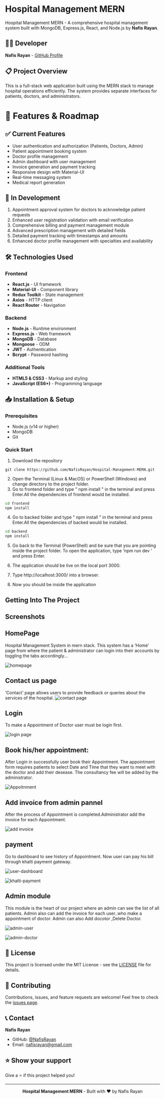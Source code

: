 # Hospital Management MERN

Hospital Management MERN - A comprehensive hospital management system built with MongoDB, Express.js, React, and Node.js by **Nafis Rayan**.

## 👨‍💻 Developer
**Nafis Rayan** - [GitHub Profile](https://github.com/NafisRayan)

## 📋 Project Overview
This is a full-stack web application built using the MERN stack to manage hospital operations efficiently. The system provides separate interfaces for patients, doctors, and administrators.


# 🚀 Features & Roadmap

## ✅ Current Features
- User authentication and authorization (Patients, Doctors, Admin)
- Patient appointment booking system
- Doctor profile management
- Admin dashboard with user management
- Invoice generation and payment tracking
- Responsive design with Material-UI
- Real-time messaging system
- Medical report generation

## 🔄 In Development
1. Appointment approval system for doctors to acknowledge patient requests
2. Enhanced user registration validation with email verification
3. Comprehensive billing and payment management module
4. Advanced prescription management with detailed fields
5. Detailed payment tracking with timestamps and amounts
6. Enhanced doctor profile management with specialties and availability


## 🛠️ Technologies Used

### Frontend
- **React.js** - UI framework
- **Material-UI** - Component library
- **Redux Toolkit** - State management
- **Axios** - HTTP client
- **React Router** - Navigation

### Backend
- **Node.js** - Runtime environment
- **Express.js** - Web framework
- **MongoDB** - Database
- **Mongoose** - ODM
- **JWT** - Authentication
- **Bcrypt** - Password hashing

### Additional Tools
- **HTML5 & CSS3** - Markup and styling
- **JavaScript (ES6+)** - Programming language

## 📥 Installation & Setup

### Prerequisites
- Node.js (v14 or higher)
- MongoDB
- Git

### Quick Start
1.	Download the repository
```
git clone https://github.com/NafisRayan/Hospital-Management-MERN.git
```
2.	Open the Terminal (Linux & MacOS) or PowerShell (Windows) and change directory to the project folder.
3. Go to frontend folder and type " npm install " in the terminal and press Enter.All the dependencies of frontend would be installed.
```bash 
cd frontend 
npm install 
```
4. Go to backed  folder and type " npm install " in the terminal and press Enter.All the dependencies of backed  would be installed.
```bash 
cd backend  
npm install 
```

5.	Go back to the Terminal (PowerShell) and be sure that you are pointing inside the project folder. To open the application, type ‘npm run dev ’ and press Enter.
6.	The application should be live on the local port 3000.  
7.	Type http://localhost:3000/ into a browser.

8.	Now you should be inside the application



## Getting Into The Project


## Screenshots

## HomePage
Hospital Management System in mern stack. This system has a ‘Home’ page from where the patient & administrator can login into their accounts by toggling the tabs accordingly...

![homepage](<Screenshot (4).png>)



## Contact us page

‘Contact’ page allows users to provide feedback or queries about the services of the hospital. 
![contact page](<Screenshot (9).png>)


## Login
To make  a Appointment of Doctor user must be login first.

![login page](login.png)


##  Book his/her appointment:
After Login in successfully user book their  Appointment. The appointment form requires patients to select  Date and Time that they want to meet with the doctor and add their desease. The consultancy fee will be added by the administrator.

![Appoitnment](<Screenshot (7).png>)


## Add invoice from admin pannel

After the process of Appointment is completed.Administrator add the invoice for each Appointment.


![add invoice](<Screenshot (20)-1.png>)


## payment 

 Go to dashboard to see history of Appointment.  Now user can pay his bill through khalti payment gateway.

![user-dashboard](<Screenshot (17).png>)


![khalti-payment](<Screenshot (18).png>)





## Admin module

   This module is the heart of our project where an admin can see the list of all patients. Admin also can add the invoice for each user..who make a appointment of doctor. Admin can also Add docotor ,Delete Doctor.

   
![admin-user](<Screenshot (20).png>)


![admin-doctor](<Screenshot (19).png>)

## 📝 License

This project is licensed under the MIT License - see the [LICENSE](LICENSE) file for details.

## 🤝 Contributing

Contributions, issues, and feature requests are welcome! Feel free to check the [issues page](https://github.com/NafisRayan/Hospital-Management-MERN/issues).

## 📞 Contact

**Nafis Rayan**
- GitHub: [@NafisRayan](https://github.com/NafisRayan)
- Email: nafisrayan@gmail.com

## ⭐ Show your support

Give a ⭐️ if this project helped you!

---

<div align="center">
  <strong>Hospital Management MERN</strong> - Built with ❤️ by Nafis Rayan
</div>










